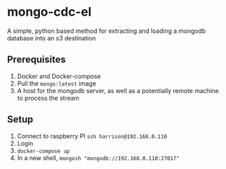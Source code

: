 # mongo-cdc-el
A simple, python based method for extracting and loading a mongodb database into an s3 destination

## Prerequisites
1. Docker and Docker-compose
2. Pull the `mongo:latest` image
3. A host for the mongodb server, as well as a potentially remote machine to process the stream

## Setup
1. Connect to raspberry PI
    `ssh harrison@192.168.0.110`
2. Login
3. `docker-compose up`
4. In a new shell, `mongosh "mongodb://192.168.0.110:27017"`
